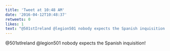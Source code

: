 ```yaml
---
title: 'Tweet at 10:48 AM'
date: '2016-04-12T10:48:37'
retweets: 0
likes: 1
text: "@501stIreland @legion501 nobody expects the Spanish inquisition!"
---
```

@501stIreland @legion501 nobody expects the Spanish inquisition!